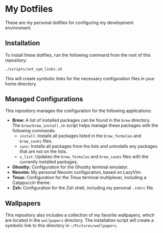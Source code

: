 # My Dotfiles

These are my personal dotfiles for configuring my development environment.

## Installation

To install these dotfiles, run the following command from the root of this repository:

```bash
./scripts/set_sym_links.sh
```

This will create symbolic links for the necessary configuration files in your home directory.

## Managed Configurations

This repository manages the configuration for the following applications:

*   **Brew:** A list of installed packages can be found in the `brew` directory. The `brew/brew_install.sh` script helps manage these packages with the following commands:
    *   `install`: Installs all packages listed in the `brew_formulas` and `brew_casks` files.
    *   `sync`: Installs all packages from the lists and uninstalls any packages that are not on the lists.
    *   `u_list`: Updates the `brew_formulas` and `brew_casks` files with the currently installed packages.
*   **Ghostty:** Configuration for the Ghostty terminal emulator.
*   **Neovim:** My personal Neovim configuration, based on LazyVim.
*   **Tmux:** Configuration for the Tmux terminal multiplexer, including a Catppuccin theme.
*   **Zsh:** Configuration for the Zsh shell, including my personal `.zshrc` file.

## Wallpapers

This repository also includes a collection of my favorite wallpapers, which are located in the `wallpapers` directory. The installation script will create a symbolic link to this directory in `~/Pictures/wallpapers`.
